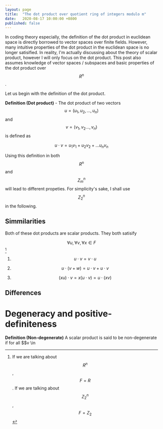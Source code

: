 ```yaml
---
layout: page
title:  "The dot product over quotient ring of integers modulo m"
date:   2020-08-17 10:00:00 +0800
published: false
---
```


In coding theory especially, the definition of the dot product in euclidean space is directly borrowed to vector spaces over finite fields. However, many intuitive properties of the dot product in the euclidean space is no longer satisified. In reality, I'm actually discussing about the theory of scalar product, however I will only focus on the dot product. This post also assumes knowledge of vector spaces / subspaces and basic properties of the dot product over $$R^n$$. 

Let us begin with the definition of the dot product.

**Definition (Dot product)** - The dot product of two vectors $$u = (u_1, u_2, ..., u_n)$$ and $$v = (v_1, v_2 ..., v_n)$$ is defined as 

$$u \cdot v = u_1v_1 + u_2v_2 + ... u_nv_n$$

Using this definition in both $$R^n$$ and $$Z_m^n$$ will lead to different propeties. For simplicity's sake, I shall use $$Z_2^n$$ in the following.

## Simmilarities

Both of these dot products are scalar products. They both satisify 

$$ \forall u, \forall v, \forall x \in F $$[^field]

1. $$ u \cdot v = v \cdot u $$ 

2. $$ u \cdot (v + w) = u \cdot v + u \cdot v$$ 
 
3. $$(xu) \cdot v = x (u \cdot v)  = u \cdot (xv)$$ 


## Differences

# Degeneracy and positive-definiteness

**Definition (Non-degenerate)** A scalar product is said to be non-degenerate if for all $$v \in 


[^field]: If we are talking about $$R^n$$ , $$F = R$$. If we are talking about $$Z_2^n$$, $$F = Z_2$$